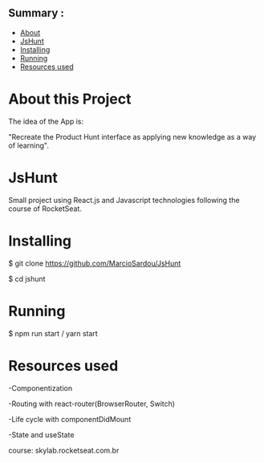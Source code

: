 ## Summary :

- [About](#about)
- [JsHunt](#js)
- [Installing](#install)
- [Running](#run)
- [Resources used](#rsc)

 

# About this Project <a id="about"></a>
The idea of the App is:

"Recreate the Product Hunt interface as applying new knowledge as a way of learning".



# JsHunt <a id="js"></a>
 Small project using React.js and Javascript technologies following the course of RocketSeat.
 
 
 
# Installing <a id="install"></a>

$ git clone https://github.com/MarcioSardou/JsHunt

$ cd jshunt



# Running <a id="run"></a>

$ npm run start / yarn start



# Resources used <a id="rsc"></a>

-Componentization

-Routing with react-router(BrowserRouter, Switch)

-Life cycle with componentDidMount

-State and useState


course: skylab.rocketseat.com.br



